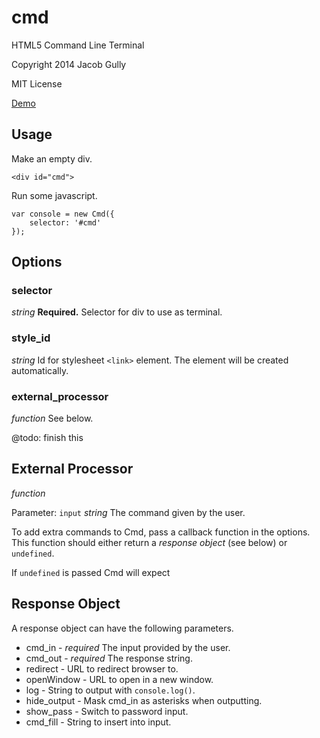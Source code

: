 cmd
===

HTML5 Command Line Terminal

Copyright 2014 Jacob Gully

MIT License

[Demo](http://deviouschimp.co.uk/misc/cmd)

Usage
-----

Make an empty div.

    <div id="cmd">

Run some javascript.

    var console = new Cmd({
        selector: '#cmd'
    });


Options
-------

### selector

*string* **Required.** Selector for div to use as terminal.

### style_id

*string* Id for stylesheet `<link>` element. The element will be created automatically.

### external_processor

*function* See below.

@todo: finish this

External Processor
------------------

*function*

Parameter: `input` *string* The command given by the user.

To add extra commands to Cmd, pass a callback function in the options. This function should either return a *response object* (see below) or `undefined`.

If `undefined` is passed Cmd will expect 


Response Object
---------------

A response object can have the following parameters.

 * cmd_in - *required* The input provided by the user.
 * cmd_out - *required* The response string.
 * redirect - URL to redirect browser to.
 * openWindow - URL to open in a new window.
 * log - String to output with `console.log()`.
 * hide_output - Mask cmd_in as asterisks when outputting.
 * show_pass - Switch to password input.
 * cmd_fill - String to insert into input.
